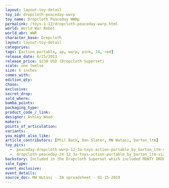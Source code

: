 ```yaml
---
layout: layout-toy-detail 
toy_id: dropcloth-peaceday-wwrp
toy_name: Dropcloth Peaceday WWRp
permalink: /toys-1-12/dropcloth-peaceday-wwrp.html
world: World War Robot
world_abr: WWR
character_base: Dropcloth
layout: layout-toy-detail
categories: 
tags: [action portable, ap, wwrp, pink, 24, red] 
release_date: 6/15/2013
release_price: $230 USD (Dropcloth Superset)
scale: one twelve
size: 6 inches
comes_with: 
edition_qty: 
chase: 
exclusive: 
secret_drop: 
sold_where: 
bamba_points: 
packaging_type: 
product_code_/_link: 
designer: Ashley Wood
makers: 
points_of_articulation: 
variants: 
you_might_also_like: 
article_contributors: [Phil Back, Don Slater, MW Wutasi, barton_ltm]
toy_pics: 
  -  peaceday-dropcloth-wwrp-12_3a-toys-action-portable_by_barton_ltm-via-instagram.jpg
  -  dropcloth-peaceday-24-12_3a-toys-action-portable_by_barton_ltm-via-instagram.jpg
backstory: Included in the Dropcloth Superset which included MONTY DROPCLOTH, SNOWBALLER DROPCLOTH, DR.ZHIVAGO MEDIC DROPCLOTH, IRON PANDA DROPCLOTH, SLIM RED DROPCLOTH, JEA MARINE CORP DROPCLOTH, OLYMPUS MONS DEIMOS LIBERATOR DROPCLOTH, EMGY TRG DROPCLOTH, PEACEDAY DROPCLOTH, plus FREMANTLE DOCK SQUARE, FAT CLOUD SQUARE, ISO SQUARE, LEGION SQUARE - Chase.
sale_type: 
event_exclusive: 
event_details: 
source_doc: MW Wutasi - 3A spreadsheet - 01-15-2019
---
```


